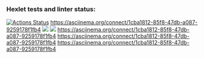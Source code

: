 ### Hexlet tests and linter status:
[![Actions Status](https://github.com/Krissisp/backend-project-lvl2/workflows/hexlet-check/badge.svg)](https://github.com/Krissisp/backend-project-lvl2/actions)
https://asciinema.org/connect/1cba1812-85f8-47db-a087-9259178f1fb4
<a href="https://codeclimate.com/github/Krissisp/backend-project-lvl2/maintainability"><img src="https://api.codeclimate.com/v1/badges/8fdb5836d5fc869892e6/maintainability" /></a>
<a href="https://codeclimate.com/github/Krissisp/backend-project-lvl2/test_coverage"><img src="https://api.codeclimate.com/v1/badges/8fdb5836d5fc869892e6/test_coverage" /></a>
https://asciinema.org/connect/1cba1812-85f8-47db-a087-9259178f1fb4
https://asciinema.org/connect/1cba1812-85f8-47db-a087-9259178f1fb4
https://asciinema.org/connect/1cba1812-85f8-47db-a087-9259178f1fb4